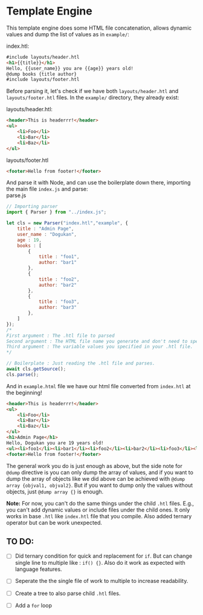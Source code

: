 # Template Engine
This template engine does some HTML file concatenation, allows dynamic values and dump the list of values as in `example/`:

index.htl:
```html
#include layouts/header.htl
<h1>{{title}}</h1>
Hello, {{user_name}} you are {{age}} years old!
@dump books {title author}
#include layouts/footer.htl

```
Before parsing it, let's check if we have both `layouts/header.htl` and `layouts/footer.htl` files. In the `example/` directory, they already exist:

layouts/header.htl:
```html
<header>This is headerrr!</header>
<ul>
    <li>Foo</li>
    <li>Bar</li>
    <li>Baz</li>
</ul>
```
layouts/footer.htl
```html
<footer>Hello from footer!</footer>
```

And parse it with Node, and can use the boilerplate down there, importing the main file `index.js` and parse:<br>
parse.js
```js 
// Importing parser
import { Parser } from "../index.js";

let cls = new Parser("index.htl","example", {
    title : "Admin Page",
    user_name : "Dogukan",
    age : 19,
    books : [
        {
            title : "foo1",
            author: "bar1"
        },
        {
            title : "foo2",
            author: "bar2"
        },
        {
            title : "foo3",
            author: "bar3"
        },
    ]
});
/*
First argument : The .htl file to parsed
Second argument : The HTML file name you generate and don't need to specify .html extension
Third argument : The variable values you specified in your .htl file.
*/

// Boilerplate : Just reading the .htl file and parses.
await cls.getSource();
cls.parse();
```
And in `example.html` file we have our html file converted from `index.htl` at the beginning!
```html
<header>This is headerrr!</header>
<ul>
    <li>Foo</li>
    <li>Bar</li>
    <li>Baz</li>
</ul>
<h1>Admin Page</h1>
Hello, Dogukan you are 19 years old!
<ul><li>foo1</li><li>bar1</li><li>foo2</li><li>bar2</li><li>foo3</li><li>bar3</li></ul>
<footer>Hello from footer!</footer>
````
The general work you do is just enough as above, but the side note for `@dump` directive is you can only dump the array of values, and if you want to dump the array of objects like we did above can be achieved with `@dump array {objval1, objval2}`. But if you want to dump only the values without objects, just `@dump array {}` is enough.


**Note:** For now, you can't do the same things under the child `.htl` files. E.g., you can't add dynamic values or include files under the child ones. It only works in base `.htl` like `index.htl` file that you compile. Also added
ternary operator but can be work unexpected.

## TO DO:
- [ ] Did ternary condition for quick and replacement for `if`. But can change single line to multiple like : `if() {}`. Also do it work as expected with language features.

- [ ] Seperate the the single file of work to multiple to increase readability.

- [ ] Create a tree to also parse child `.htl` files.

- [ ] Add a `for` loop